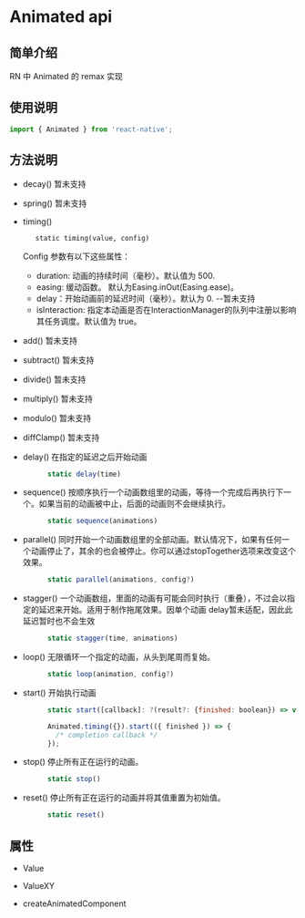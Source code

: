 # Animated api

## 简单介绍
RN 中 Animated 的 remax 实现
## 使用说明

```js
import { Animated } from 'react-native';
```
## 方法说明

* decay() 暂未支持

* spring() 暂未支持

* timing()
    
    ```
       static timing(value, config)
    ```
    Config 参数有以下这些属性：
    
    * duration: 动画的持续时间（毫秒）。默认值为 500.
    * easing: 缓动函数。 默认为Easing.inOut(Easing.ease)。
    * delay：开始动画前的延迟时间（毫秒）。默认为 0. --暂未支持
    * isInteraction: 指定本动画是否在InteractionManager的队列中注册以影响其任务调度。默认值为 true。
    
* add() 暂未支持

* subtract() 暂未支持

* divide() 暂未支持

* multiply() 暂未支持

* modulo() 暂未支持

* diffClamp() 暂未支持

* delay() 在指定的延迟之后开始动画
    ```javascript
          static delay(time)
    ```

* sequence() 按顺序执行一个动画数组里的动画，等待一个完成后再执行下一个。如果当前的动画被中止，后面的动画则不会继续执行。
    ```javascript
          static sequence(animations)
    ```

* parallel() 同时开始一个动画数组里的全部动画。默认情况下，如果有任何一个动画停止了，其余的也会被停止。你可以通过stopTogether选项来改变这个效果。
    ```javascript
          static parallel(animations, config?)
    ```

* stagger() 一个动画数组，里面的动画有可能会同时执行（重叠），不过会以指定的延迟来开始。适用于制作拖尾效果。因单个动画 delay暂未适配，因此此延迟暂时也不会生效
    ```javascript
          static stagger(time, animations)
    ```


* loop() 无限循环一个指定的动画，从头到尾周而复始。
    ```javascript
          static loop(animation, config?)
    ```

* start() 开始执行动画
    ```javascript
          static start([callback]: ?(result?: {finished: boolean}) => void);
  
          Animated.timing({}).start(({ finished }) => {
            /* completion callback */
          });
    ```

* stop() 停止所有正在运行的动画。
    ```javascript
          static stop()
    ```
  
* reset() 停止所有正在运行的动画并将其值重置为初始值。
    ```javascript
          static reset()
    ```
## 属性

* Value

* ValueXY

* createAnimatedComponent
